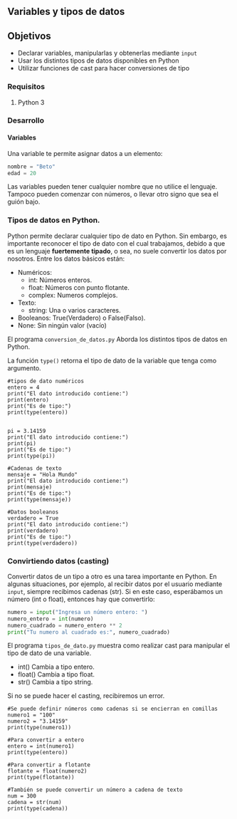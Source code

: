 
## Variables y tipos de datos

## Objetivos

- Declarar variables, manipularlas y obtenerlas mediante `input`
- Usar los distintos tipos de datos disponibles en Python
- Utilizar funciones de cast para hacer conversiones de tipo

### Requisitos

1. Python 3

### Desarrollo

#### Variables

Una variable te permite asignar datos a un elemento:

```python
nombre = "Beto"
edad = 20
```

Las variables pueden tener cualquier nombre que no utilice el lenguaje. Tampoco pueden
comenzar con números, o llevar otro signo que sea el guión bajo.

### Tipos de datos en Python.
Python permite declarar cualquier tipo de dato en Python. Sin embargo, es importante
reconocer el tipo de dato con el cual trabajamos, debido a que es un lenguaje **fuertemente tipado**,
o sea, no suele convertir los datos por nosotros. Entre los datos básicos están:

* Numéricos:   
    - int: Números enteros.
    - float: Números con punto flotante.
    - complex: Numeros complejos.
* Texto:
    - string: Una o varios caracteres.
* Booleanos: True(Verdadero) o False(Falso).
* None: Sin ningún valor (vacío)

El programa `conversion_de_datos.py` Aborda los distintos tipos de datos en Python.

La función `type()` retorna el tipo de dato de la variable que tenga como argumento.
```
#tipos de dato numéricos
entero = 4
print("El dato introducido contiene:")
print(entero)
print("Es de tipo:")
print(type(entero))


pi = 3.14159
print("El dato introducido contiene:")
print(pi)
print("Es de tipo:")
print(type(pi))

#Cadenas de texto
mensaje = "Hola Mundo"
print("El dato introducido contiene:")
print(mensaje)
print("Es de tipo:")
print(type(mensaje))

#Datos booleanos
verdadero = True
print("El dato introducido contiene:")
print(verdadero)
print("Es de tipo:")
print(type(verdadero))
```

### Convirtiendo datos (casting)

Convertir datos de un tipo a otro es una tarea importante en Python. En algunas situaciones, por ejemplo,
al recibir datos por el usuario mediante `input`, siempre recibimos cadenas (str). Si en este caso, esperábamos un número (int o float),
entonces hay que convertirlo:

```python
numero = input("Ingresa un número entero: ")
numero_entero = int(numero)
numero_cuadrado = numero_entero ** 2
print("Tu numero al cuadrado es:", numero_cuadrado)
```

El programa `tipos_de_dato.py` muestra como realizar cast para manipular el tipo de dato de una variable.

* int() Cambia a tipo entero.
* float() Cambia a tipo float.
* str() Cambia a tipo string.

Si no se puede hacer el casting, recibiremos un error.

```
#Se puede definir números como cadenas si se encierran en comillas
numero1 = "100"
numero2 = "3.14159"
print(type(numero1))

#Para convertir a entero 
entero = int(numero1)
print(type(entero))

#Para convertir a flotante
flotante = float(numero2)
print(type(flotante))

#También se puede convertir un número a cadena de texto
num = 300
cadena = str(num)
print(type(cadena))
```


